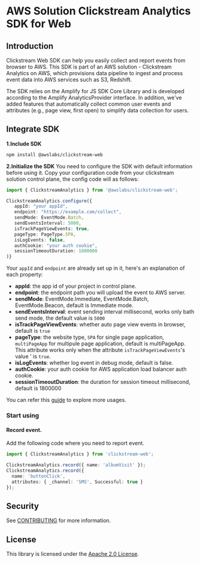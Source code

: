 # AWS Solution Clickstream Analytics SDK for Web

## Introduction

Clickstream Web SDK can help you easily collect and report events from browser to AWS. This SDK is part of an AWS solution - Clickstream Analytics on AWS, which provisions data pipeline to ingest and process event data into AWS services such as S3, Redshift.

The SDK relies on the Amplify for JS SDK Core Library and is developed according to the Amplify AnalyticsProvider interface. In addition, we've added features that automatically collect common user events and attributes (e.g., page view, first open) to simplify data collection for users.

## Integrate SDK

**1.Include SDK**
```bash
npm install @awslabs/clickstream-web
```

**2.Initialize the SDK**
You need to configure the SDK with default information before using it. Copy your configuration code from your clickstream solution control plane, the config code will as follows:

```typescript
import { ClickstreamAnalytics } from '@awslabs/clickstream-web';

ClickstreamAnalytics.configure({
   appId: "your appId",
   endpoint: "https://example.com/collect",
   sendMode: EventMode.Batch,
   sendEventsInterval: 5000,
   isTrackPageViewEvents: true,
   pageType: PageType.SPA,
   isLogEvents: false,
   authCookie: "your auth cookie",
   sessionTimeoutDuration: 1800000
)}
```
Your `appId` and `endpoint` are already set up in it, here's an explanation of each property:

- **appId**: the app id of your project in control plane.
- **endpoint**: the endpoint path you will upload the event to AWS server.
- **sendMode**: EventMode.Immediate, EventMode.Batch, EventMode.Beacon, default is Immediate mode.
- **sendEventsInterval**: event sending interval millisecond, works only bath send mode, the default value is `5000`
- **isTrackPageViewEvents**: whether auto page view events in browser, default is `true`
- **pageType**: the website type, `SPA` for single page application, `multiPageApp` for multipule page application, default is multiPageApp. This attribute works only when the attribute `isTrackPageViewEvents`'s value ' is `true`.
- **isLogEvents**: whether log event in debug mode, default is false.
- **authCookie**: your auth cookie for AWS application load balancer auth cookie.
- **sessionTimeoutDuration**: the duration for session timeout millisecond, default is 1800000

You can refer this [guide]("https://awslabs.github.io/clickstream-analytics-on-aws/en/sdk-manual/web.html") to explore more usages.


### Start using
#### Record event.

Add the following code where you need to report event.

```typescript
import { ClickstreamAnalytics } from 'clickstream-web';

ClickstreamAnalytics.record({ name: 'albumVisit' });
ClickstreamAnalytics.record({
  name: 'buttonClick',
  attributes: { _channel: 'SMS', Successful: true }
});
```

## Security

See [CONTRIBUTING](CONTRIBUTING.md#security-issue-notifications) for more information.

## License

This library is licensed under the [Apache 2.0 License](./LICENSE).
